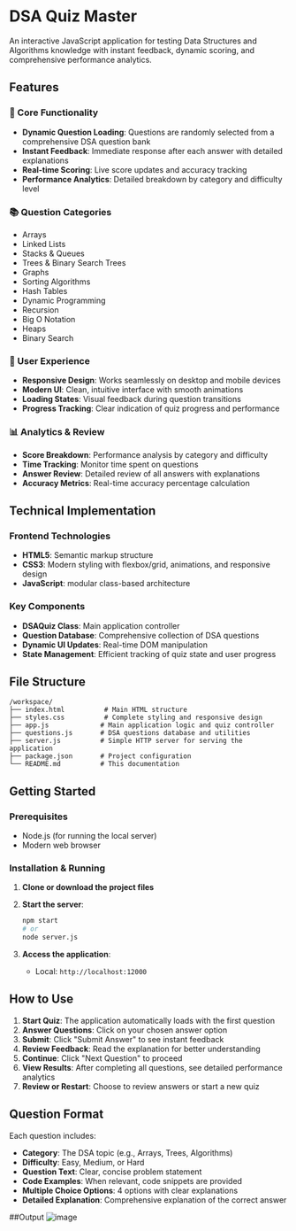 # DSA Quiz Master

An interactive JavaScript application for testing Data Structures and Algorithms knowledge with instant feedback, dynamic scoring, and comprehensive performance analytics.

## Features

### 🎯 Core Functionality
- **Dynamic Question Loading**: Questions are randomly selected from a comprehensive DSA question bank
- **Instant Feedback**: Immediate response after each answer with detailed explanations
- **Real-time Scoring**: Live score updates and accuracy tracking
- **Performance Analytics**: Detailed breakdown by category and difficulty level

### 📚 Question Categories
- Arrays
- Linked Lists
- Stacks & Queues
- Trees & Binary Search Trees
- Graphs
- Sorting Algorithms
- Hash Tables
- Dynamic Programming
- Recursion
- Big O Notation
- Heaps
- Binary Search

### 🎨 User Experience
- **Responsive Design**: Works seamlessly on desktop and mobile devices
- **Modern UI**: Clean, intuitive interface with smooth animations
- **Loading States**: Visual feedback during question transitions
- **Progress Tracking**: Clear indication of quiz progress and performance

### 📊 Analytics & Review
- **Score Breakdown**: Performance analysis by category and difficulty
- **Time Tracking**: Monitor time spent on questions
- **Answer Review**: Detailed review of all answers with explanations
- **Accuracy Metrics**: Real-time accuracy percentage calculation

## Technical Implementation

### Frontend Technologies
- **HTML5**: Semantic markup structure
- **CSS3**: Modern styling with flexbox/grid, animations, and responsive design
- **JavaScript**: modular class-based architecture

### Key Components
- **DSAQuiz Class**: Main application controller
- **Question Database**: Comprehensive collection of DSA questions
- **Dynamic UI Updates**: Real-time DOM manipulation
- **State Management**: Efficient tracking of quiz state and user progress

## File Structure

```
/workspace/
├── index.html          # Main HTML structure
├── styles.css          # Complete styling and responsive design
├── app.js             # Main application logic and quiz controller
├── questions.js       # DSA questions database and utilities
├── server.js          # Simple HTTP server for serving the application
├── package.json       # Project configuration
└── README.md          # This documentation
```

## Getting Started

### Prerequisites
- Node.js (for running the local server)
- Modern web browser

### Installation & Running

1. **Clone or download the project files**

2. **Start the server**:
   ```bash
   npm start
   # or
   node server.js
   ```

3. **Access the application**:
   - Local: `http://localhost:12000`
   
## How to Use

1. **Start Quiz**: The application automatically loads with the first question
2. **Answer Questions**: Click on your chosen answer option
3. **Submit**: Click "Submit Answer" to see instant feedback
4. **Review Feedback**: Read the explanation for better understanding
5. **Continue**: Click "Next Question" to proceed
6. **View Results**: After completing all questions, see detailed performance analytics
7. **Review or Restart**: Choose to review answers or start a new quiz

## Question Format

Each question includes:
- **Category**: The DSA topic (e.g., Arrays, Trees, Algorithms)
- **Difficulty**: Easy, Medium, or Hard
- **Question Text**: Clear, concise problem statement
- **Code Examples**: When relevant, code snippets are provided
- **Multiple Choice Options**: 4 options with clear explanations
- **Detailed Explanation**: Comprehensive explanation of the correct answer

##Output
![image](https://github.com/user-attachments/assets/574bf01d-0a11-4ff7-8dc3-05bb9609a74b)

